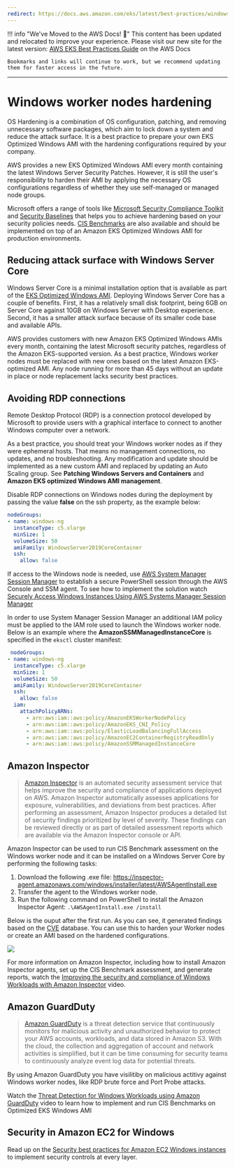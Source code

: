 ```yaml
---
redirect: https://docs.aws.amazon.com/eks/latest/best-practices/windows-hardening.html
---
```



!!! info "We've Moved to the AWS Docs! 🚀"
    This content has been updated and relocated to improve your experience. 
    Please visit our new site for the latest version:
    [AWS EKS Best Practices Guide](https://docs.aws.amazon.com/eks/latest/best-practices/windows-hardening.html) on the AWS Docs

    Bookmarks and links will continue to work, but we recommend updating them for faster access in the future.

---

# Windows worker nodes hardening

OS Hardening is a combination of OS configuration, patching, and removing unnecessary software packages, which aim to lock down a system and reduce the attack surface. It is a best practice to prepare your own EKS Optimized Windows AMI with the hardening configurations required by your company. 

AWS provides a new EKS Optimized Windows AMI every month containing the latest Windows Server Security Patches. However, it is still the user's responsibility to harden their AMI by applying the necessary OS configurations regardless of whether they use self-managed or managed node groups.

Microsoft offers a range of tools like [Microsoft Security Compliance Toolkit](https://www.microsoft.com/en-us/download/details.aspx?id=55319) and [Security Baselines](https://docs.microsoft.com/en-us/windows/security/threat-protection/windows-security-baselines) that helps you to achieve hardening based on your security policies needs. [CIS Benchmarks](https://learn.cisecurity.org/benchmarks?_gl=1*eoog69*_ga*MTgzOTM2NDE0My4xNzA0NDgwNTcy*_ga_3FW1B1JC98*MTcwNDQ4MDU3MS4xLjAuMTcwNDQ4MDU3MS4wLjAuMA..*_ga_N70Z2MKMD7*MTcwNDQ4MDU3MS4xLjAuMTcwNDQ4MDU3MS42MC4wLjA.) are also available and should be implemented on top of an Amazon EKS Optimized Windows AMI for production environments.

## Reducing attack surface with Windows Server Core

Windows Server Core is a minimal installation option that is available as part of the [EKS Optimized Windows AMI](https://docs.aws.amazon.com/eks/latest/userguide/eks-optimized-windows-ami.html). Deploying Windows Server Core has a couple of benefits. First, it has a relatively small disk footprint, being 6GB on Server Core against 10GB on Windows Server with Desktop experience. Second, it has a smaller attack surface because of its smaller code base and available APIs.

AWS provides customers with new Amazon EKS Optimized Windows AMIs every month, containing the latest Microsoft security patches, regardless of the Amazon EKS-supported version. As a best practice, Windows worker nodes must be replaced with new ones based on the latest Amazon EKS-optimized AMI. Any node running for more than 45 days without an update in place or node replacement lacks security best practices.

## Avoiding RDP connections

Remote Desktop Protocol (RDP) is a connection protocol developed by Microsoft to provide users with a graphical interface to connect to another Windows computer over a network. 

As a best practice, you should treat your Windows worker nodes as if they were ephemeral hosts. That means no management connections, no updates, and no troubleshooting. Any modification and update should be implemented as a new custom AMI and replaced by updating an Auto Scaling group. See **Patching Windows Servers and Containers** and **Amazon EKS optimized Windows AMI management**.

Disable RDP connections on Windows nodes during the deployment by passing the value **false** on the ssh property, as the example below:

```yaml 
nodeGroups:
- name: windows-ng
  instanceType: c5.xlarge
  minSize: 1
  volumeSize: 50
  amiFamily: WindowsServer2019CoreContainer
  ssh:
    allow: false
```

If access to the Windows node is needed, use [AWS System Manager Session Manager](https://docs.aws.amazon.com/systems-manager/latest/userguide/session-manager.html) to establish a secure PowerShell session through the AWS Console and SSM agent. To see how to implement the solution watch [Securely Access Windows Instances Using AWS Systems Manager Session Manager](https://www.youtube.com/watch?v=nt6NTWQ-h6o)

In order to use System Manager Session Manager an additional IAM policy must be applied to the IAM role used to launch the Windows worker node. Below is an example where the **AmazonSSMManagedInstanceCore** is specified in the `eksctl` cluster manifest:

```yaml 
 nodeGroups:
- name: windows-ng
  instanceType: c5.xlarge
  minSize: 1
  volumeSize: 50
  amiFamily: WindowsServer2019CoreContainer
  ssh:
    allow: false
  iam:
    attachPolicyARNs:
      - arn:aws:iam::aws:policy/AmazonEKSWorkerNodePolicy
      - arn:aws:iam::aws:policy/AmazonEKS_CNI_Policy
      - arn:aws:iam::aws:policy/ElasticLoadBalancingFullAccess
      - arn:aws:iam::aws:policy/AmazonEC2ContainerRegistryReadOnly
      - arn:aws:iam::aws:policy/AmazonSSMManagedInstanceCore
```

## Amazon Inspector
> [Amazon Inspector](https://aws.amazon.com/inspector/) is an automated security assessment service that helps improve the security and compliance of applications deployed on AWS. Amazon Inspector automatically assesses applications for exposure, vulnerabilities, and deviations from best practices. After performing an assessment, Amazon Inspector produces a detailed list of security findings prioritized by level of severity. These findings can be reviewed directly or as part of detailed assessment reports which are available via the Amazon Inspector console or API.

Amazon Inspector can be used to run CIS Benchmark assessment on the Windows worker node and it can be installed on a Windows Server Core by performing the following tasks:

1. Download the following .exe file:
https://inspector-agent.amazonaws.com/windows/installer/latest/AWSAgentInstall.exe
2. Transfer the agent to the Windows worker node.
3. Run the following command on PowerShell to install the Amazon Inspector Agent: `.\AWSAgentInstall.exe /install`

Below is the ouput after the first run. As you can see, it generated findings based on the [CVE](https://cve.mitre.org/) database. You can use this to harden your Worker nodes or create an AMI based on the hardened configurations.

![](./images/inspector-agent.png)

For more information on Amazon Inspector, including how to install Amazon Inspector agents, set up the CIS Benchmark assessment, and generate reports, watch the [Improving the security and compliance of Windows Workloads with Amazon Inspector](https://www.youtube.com/watch?v=nIcwiJ85EKU) video.

## Amazon GuardDuty
> [Amazon GuardDuty](https://aws.amazon.com/guardduty/) is a threat detection service that continuously monitors for malicious activity and unauthorized behavior to protect your AWS accounts, workloads, and data stored in Amazon S3. With the cloud, the collection and aggregation of account and network activities is simplified, but it can be time consuming for security teams to continuously analyze event log data for potential threats. 

By using Amazon GuardDuty you have visilitiby on malicious actitivy against Windows worker nodes, like RDP brute force and Port Probe attacks. 

Watch the [Threat Detection for Windows Workloads using Amazon GuardDuty](https://www.youtube.com/watch?v=ozEML585apQ) video to learn how to implement and run CIS Benchmarks on Optimized EKS Windows AMI

## Security in Amazon EC2 for Windows
Read up on the [Security best practices for Amazon EC2 Windows instances](https://docs.aws.amazon.com/AWSEC2/latest/WindowsGuide/ec2-security.html) to implement security controls at every layer.
